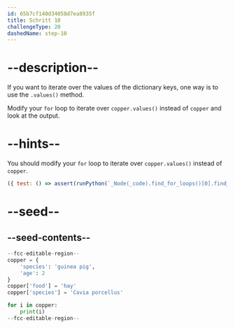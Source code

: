 ```yaml
---
id: 65b7cf140d34058d7ea8935f
title: Schritt 10
challengeType: 20
dashedName: step-10
---
```


# --description--

If you want to iterate over the values of the dictionary keys, one way is to use the `.values()` method.

Modify your `for` loop to iterate over `copper.values()` instead of `copper` and look at the output.

# --hints--

You should modify your `for` loop to iterate over `copper.values()` instead of `copper`.

```js
({ test: () => assert(runPython(`_Node(_code).find_for_loops()[0].find_for_iter().is_equivalent("copper.values()")`)) })
```

# --seed--

## --seed-contents--

```py
--fcc-editable-region--
copper = {
    'species': 'guinea pig',
    'age': 2
}
copper['food'] = 'hay'
copper['species'] = 'Cavia porcellus'

for i in copper:
    print(i)
--fcc-editable-region--
```
